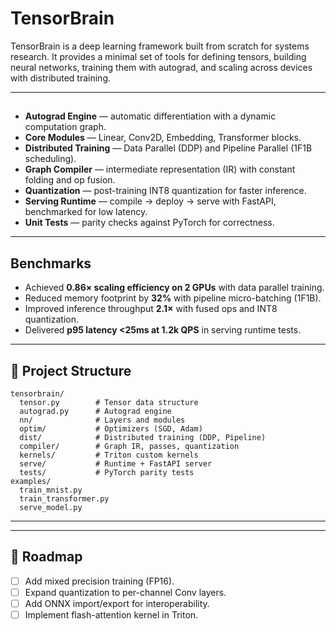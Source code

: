 # TensorBrain  

TensorBrain is a deep learning framework built from scratch for systems research. It provides a minimal set of tools for defining tensors, building neural networks, training them with autograd, and scaling across devices with distributed training.  

---

## 
-  **Autograd Engine** — automatic differentiation with a dynamic computation graph.  
-  **Core Modules** — Linear, Conv2D, Embedding, Transformer blocks.  
-  **Distributed Training** — Data Parallel (DDP) and Pipeline Parallel (1F1B scheduling).  
-  **Graph Compiler** — intermediate representation (IR) with constant folding and op fusion.  
-  **Quantization** — post-training INT8 quantization for faster inference.  
-  **Serving Runtime** — compile → deploy → serve with FastAPI, benchmarked for low latency.  
-  **Unit Tests** — parity checks against PyTorch for correctness.  

---

## Benchmarks  
- Achieved **0.86× scaling efficiency on 2 GPUs** with data parallel training.  
- Reduced memory footprint by **32%** with pipeline micro-batching (1F1B).  
- Improved inference throughput **2.1×** with fused ops and INT8 quantization.  
- Delivered **p95 latency <25ms at 1.2k QPS** in serving runtime tests.  

---

## 📂 Project Structure  
```
tensorbrain/
  tensor.py        # Tensor data structure
  autograd.py      # Autograd engine
  nn/              # Layers and modules
  optim/           # Optimizers (SGD, Adam)
  dist/            # Distributed training (DDP, Pipeline)
  compiler/        # Graph IR, passes, quantization
  kernels/         # Triton custom kernels
  serve/           # Runtime + FastAPI server
  tests/           # PyTorch parity tests
examples/
  train_mnist.py
  train_transformer.py
  serve_model.py
```

---

---

## 📌 Roadmap  
- [ ] Add mixed precision training (FP16).  
- [ ] Expand quantization to per-channel Conv layers.  
- [ ] Add ONNX import/export for interoperability.  
- [ ] Implement flash-attention kernel in Triton.  
